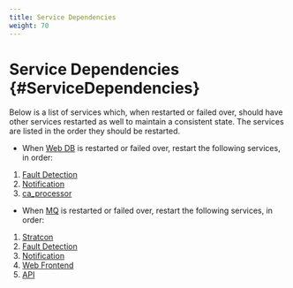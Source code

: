 ```yaml
---
title: Service Dependencies
weight: 70
---
```


# Service Dependencies {#ServiceDependencies}
Below is a list of services which, when restarted or failed over, should have other services restarted as well to maintain a consistent state.  The services are listed in the order they should be restarted.

 * When [Web DB](/circonus/on-premises/roles-services/web-db) is restarted or failed over, restart the following services, in order:
  1. [Fault Detection](/circonus/on-premises/roles-services/fault-detection)
  1. [Notification](/circonus/on-premises/roles-services/notifications)
  1. [ca_processor](/circonus/on-premises/roles-services/ca)

 * When [MQ](/circonus/on-premises/roles-services/mq) is restarted or failed over, restart the following services, in order:
  1. [Stratcon](/circonus/on-premises/roles-services/stratcon)
  1. [Fault Detection](/circonus/on-premises/roles-services/fault-detection)
  1. [Notification](/circonus/on-premises/roles-services/notifications)
  1. [Web Frontend](/circonus/on-premises/roles-services/web-frontend)
  1. [API](/circonus/on-premises/roles-services/api)
